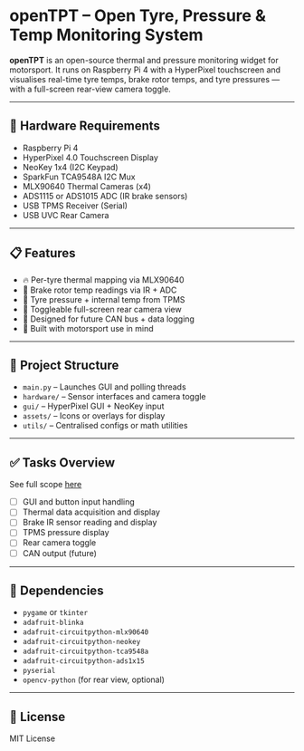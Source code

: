# openTPT – Open Tyre, Pressure & Temp Monitoring System

**openTPT** is an open-source thermal and pressure monitoring widget for motorsport. 
It runs on Raspberry Pi 4 with a HyperPixel touchscreen and visualises real-time tyre temps, brake rotor temps, and tyre pressures — with a full-screen rear-view camera toggle.

---

## 🔧 Hardware Requirements

- Raspberry Pi 4
- HyperPixel 4.0 Touchscreen Display
- NeoKey 1x4 (I2C Keypad)
- SparkFun TCA9548A I2C Mux
- MLX90640 Thermal Cameras (x4)
- ADS1115 or ADS1015 ADC (IR brake sensors)
- USB TPMS Receiver (Serial)
- USB UVC Rear Camera

---

## 📋 Features

- 🔥 Per-tyre thermal mapping via MLX90640
- 🛞 Brake rotor temp readings via IR + ADC
- 💨 Tyre pressure + internal temp from TPMS
- 🎥 Toggleable full-screen rear camera view
- 🧠 Designed for future CAN bus + data logging
- 🚗 Built with motorsport use in mind

---

## 🧩 Project Structure

- `main.py` – Launches GUI and polling threads
- `hardware/` – Sensor interfaces and camera toggle
- `gui/` – HyperPixel GUI + NeoKey input
- `assets/` – Icons or overlays for display
- `utils/` – Centralised configs or math utilities

---

## ✅ Tasks Overview

See full scope [here](#phase-1-core-gui--controls)

- [ ] GUI and button input handling
- [ ] Thermal data acquisition and display
- [ ] Brake IR sensor reading and display
- [ ] TPMS pressure display
- [ ] Rear camera toggle
- [ ] CAN output (future)

---

## 🔧 Dependencies

- `pygame` or `tkinter`
- `adafruit-blinka`
- `adafruit-circuitpython-mlx90640`
- `adafruit-circuitpython-neokey`
- `adafruit-circuitpython-tca9548a`
- `adafruit-circuitpython-ads1x15`
- `pyserial`
- `opencv-python` (for rear view, optional)

---

## 📜 License

MIT License
